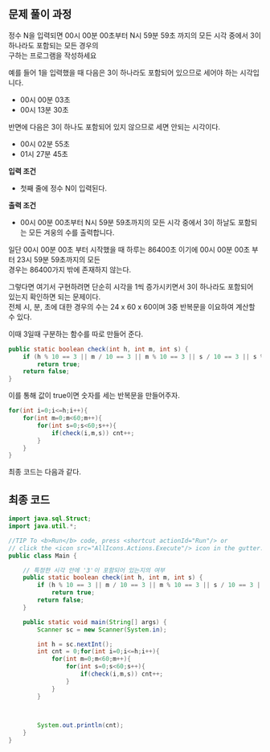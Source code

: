 ## 문제 풀이 과정
정수 N을 입력되면 00시 00분 00초부터 N시 59분 59초 까지의 모든 시각 중에서 3이 하나라도 포함되는 모든 경우의  
구하는 프로그램을 작성하세요

예를 들어 1을 입력했을 때 다음은 3이 하나라도 포함되어 있으므로 세어야 하는 시각입니다.
- 00시 00분 03초
- 00시 13분 30초

반면에 다음은 3이 하나도 포함되어 있지 않으므로 세면 안되는 시각이다.
- 00시 02분 55초
- 01시 27분 45초

**입력 조건**
- 첫째 줄에 정수 N이 입력된다.

**출력 조건**
- 00시 00분 00초부터 N시 59분 59초까지의 모든 시각 중에서 3이 하날도 포함되는 모든 겨웅의 수를 출력합니다.

일단 00시 00분 00초 부터 시작했을 때 하루는 86400초 이기에 00시 00분 00초 부터 23시 59분 59초까지의 모든  
경우는 86400가지 밖에 존재하지 않는다.

그렇다면 여기서 구현하려면 단순히 시각을 1씩 증가시키면서 3이 하나라도 포함되어 있는지 확인하면 되는 문제이다.  
전체 시, 분, 초에 대한 경우의 수는 24 x 60 x 60이며 3중 반복문을 이요하여 계산할 수 있다.

이때 3일때 구분하는 함수를 따로 만들어 준다. 

```java
public static boolean check(int h, int m, int s) {
    if (h % 10 == 3 || m / 10 == 3 || m % 10 == 3 || s / 10 == 3 || s % 10 == 3)
        return true;
    return false;
}
```

이를 통해 값이 true이면 숫자를 세는 반복문을 만들어주자.

```java
for(int i=0;i<=h;i++){
    for(int m=0;m<60;m++){
        for(int s=0;s<60;s++){
            if(check(i,m,s)) cnt++;
        }
    }
}
```

최종 코드는 다음과 같다.

## 최종 코드
```java
import java.sql.Struct;
import java.util.*;

//TIP To <b>Run</b> code, press <shortcut actionId="Run"/> or
// click the <icon src="AllIcons.Actions.Execute"/> icon in the gutter.
public class Main {

    // 특정한 시각 안에 '3'이 포함되어 있는지의 여부
    public static boolean check(int h, int m, int s) {
        if (h % 10 == 3 || m / 10 == 3 || m % 10 == 3 || s / 10 == 3 || s % 10 == 3)
            return true;
        return false;
    }

    public static void main(String[] args) {
        Scanner sc = new Scanner(System.in);

        int h = sc.nextInt();
        int cnt = 0;for(int i=0;i<=h;i++){
            for(int m=0;m<60;m++){
                for(int s=0;s<60;s++){
                    if(check(i,m,s)) cnt++;
                }
            }
        }

        

        System.out.println(cnt);
    }
}
```